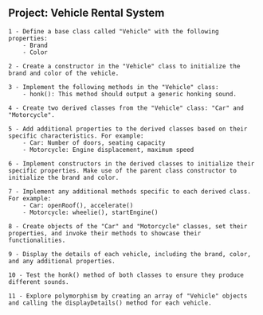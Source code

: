 ## Project: Vehicle Rental System

    1 - Define a base class called "Vehicle" with the following properties:
        - Brand
        - Color

    2 - Create a constructor in the "Vehicle" class to initialize the brand and color of the vehicle.

    3 - Implement the following methods in the "Vehicle" class:
        - honk(): This method should output a generic honking sound.

    4 - Create two derived classes from the "Vehicle" class: "Car" and "Motorcycle".

    5 - Add additional properties to the derived classes based on their specific characteristics. For example:
        - Car: Number of doors, seating capacity
        - Motorcycle: Engine displacement, maximum speed

    6 - Implement constructors in the derived classes to initialize their specific properties. Make use of the parent class constructor to initialize the brand and color.

    7 - Implement any additional methods specific to each derived class. For example:
        - Car: openRoof(), accelerate()
        - Motorcycle: wheelie(), startEngine()

    8 - Create objects of the "Car" and "Motorcycle" classes, set their properties, and invoke their methods to showcase their functionalities.

    9 - Display the details of each vehicle, including the brand, color, and any additional properties.

    10 - Test the honk() method of both classes to ensure they produce different sounds.

    11 - Explore polymorphism by creating an array of "Vehicle" objects and calling the displayDetails() method for each vehicle.